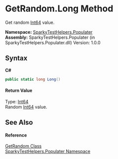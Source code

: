 # GetRandom.Long Method 
 

Get random <a href="http://msdn2.microsoft.com/en-us/library/6yy583ek" target="_blank">Int64</a> value.

**Namespace:**&nbsp;<a href="N_SparkyTestHelpers_Populater">SparkyTestHelpers.Populater</a><br />**Assembly:**&nbsp;SparkyTestHelpers.Populater (in SparkyTestHelpers.Populater.dll) Version: 1.0.0

## Syntax

**C#**<br />
``` C#
public static long Long()
```


#### Return Value
Type: <a href="http://msdn2.microsoft.com/en-us/library/6yy583ek" target="_blank">Int64</a><br />Random <a href="http://msdn2.microsoft.com/en-us/library/6yy583ek" target="_blank">Int64</a> value.

## See Also


#### Reference
<a href="T_SparkyTestHelpers_Populater_GetRandom">GetRandom Class</a><br /><a href="N_SparkyTestHelpers_Populater">SparkyTestHelpers.Populater Namespace</a><br />